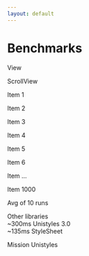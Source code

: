```yaml
---
layout: default
---
```


<h1 class="font-geist text-5xl font-bold">Benchmarks</h1>

<div class="flex flex-row gap-20 justify-center mt-10">

<div
    v-motion
    :initial="{ opacity: 0 }"
    :enter="{ opacity: 1, transition: { duration: 600, ease: 'easeOut', delay: 1000 } }"
    class="phone-frame h-[667px] w-[250px] bg-white p-2 rounded-lg"
>
    <div class="p-4 bg-gray-300 w-full h-full p-4 rounded-lg">
        <p class="font-geist text-sm font-bold text-black">View</p>
        <div class="p-4 bg-blue-300 w-full h-full p-4 rounded-lg">
            <p class="font-geist text-sm font-bold text-black">ScrollView</p>
            <div class="p-4 bg-black-300 w-full h-full p-1 gap-3 flex flex-col">
                <div class="p-1 bg-blue-500 w-full h-[30px]">
                    <p class="font-geist text-sm font-bold text-black">Item 1</p>
                </div>
                <div class="p-1 bg-blue-500 w-full h-[30px]">
                    <p class="font-geist text-sm font-bold text-black">Item 2</p>
                </div>
                <div class="p-1 bg-blue-500 w-full h-[30px]">
                    <p class="font-geist text-sm font-bold text-black">Item 3</p>
                </div>
                <div class="p-1 bg-blue-500 w-full h-[30px]">
                    <p class="font-geist text-sm font-bold text-black">Item 4</p>
                </div>
                <div class="p-1 bg-blue-500 w-full h-[30px]">
                    <p class="font-geist text-sm font-bold text-black">Item 5</p>
                </div>
                <div class="p-1 bg-blue-500 w-full h-[30px]">
                    <p class="font-geist text-sm font-bold text-black">Item 6</p>
                </div>
                <div class="p-1 bg-blue-500 w-full h-[30px]">
                    <p class="font-geist text-sm font-bold text-black">Item ...</p>
                </div>
                <div class="p-1 bg-blue-500 w-full h-[30px]">
                    <p class="font-geist text-sm font-bold text-black">Item 1000</p>
                </div>
            </div>
        </div>
    </div>
</div>

<div class="flex flex-col gap-10 relative">
    <p
    v-motion
    :initial="{ opacity: 0 }"
    :click-2="{ opacity: 1, transition: { duration: 400, ease: 'easeIn' } }"
    class="font-geist text-xl font-bold pt-16">
        Avg of 10 runs
    </p>

<div
    v-motion
    :initial="{ opacity: 0 }"
    :click-2="{ opacity: 1, transition: { duration: 400, ease: 'easeIn' } }"
    class="flex gap-4 items-end justify-center"
>


<div class="h-[240px] w-25 bg-gray-300 rounded-md flex items-center justify-center relative mr-6">
   <span class="font-geist font-bold text-sm text-black/75"></span>
   <span class="font-geist font-xs font-thin absolute -bottom-[40px] w-[108px]">Other libraries</span>
</div>

<div
    class="h-[180px] w-25 rounded-md flex items-center justify-center bg-pink-400/70 relative mr-6"
>
   <span class="font-geist font-bold text-xl text-black/75 mb-3">~300ms</span>
   <span class="font-geist font-xs font-thin absolute -bottom-[40px]">Unistyles 3.0</span>
</div>

<div class="h-[80px] w-25 rounded-md flex items-center justify-center bg-yellow-400/70 relative">
   <span class="font-geist font-bold text-xl text-black/75">~135ms</span>
   <span class="font-geist font-xs font-thin absolute -bottom-[40px]">StyleSheet</span>
</div>

<div 
    v-motion
    :initial="{ opacity: 0 }"
    :click-3="{ opacity: 1, transition: { duration: 400, ease: 'easeIn' } }"
    class="absolute w-[420px] h-1 bg-red-500 -right-5 bottom-20"></div>

<p
    v-motion
    :initial="{ opacity: 0, y: 10 }"
    :click-4="{ opacity: 1, y: 0, transition: { duration: 400, ease: 'easeIn' } }"
    class="font-geist text-xl font-bold absolute -right-15 bottom-30">
        Mission Unistyles
    </p>

</div>
</div>

</div>


<!-- Click triggers -->
<div v-click class="absolute inset-0 pointer-events-none"></div>
<div v-click class="absolute inset-0 pointer-events-none"></div>
<div v-click class="absolute inset-0 pointer-events-none"></div>
<div v-click class="absolute inset-0 pointer-events-none"></div>
